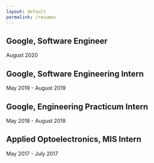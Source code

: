 ```yaml
---
layout: default
permalink: /resume/
---
```


## Google, Software Engineer
August 2020

## Google, Software Engineering Intern 
May 2019 - August 2019

## Google, Engineering Practicum Intern
May 2018 - August 2018

## Applied Optoelectronics, MIS Intern
May 2017 - July 2017

